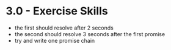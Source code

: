 # 3.0 - Exercise Skills

 - the first should resolve after 2 seconds
 - the second should resolve 3 seconds after the first promise
 - try and write one promise chain
